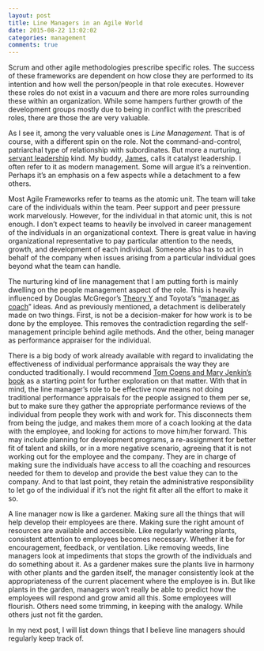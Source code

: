 ```yaml
---
layout: post
title: Line Managers in an Agile World
date: 2015-08-22 13:02:02
categories: management
comments: true
---
```


Scrum and other agile methodologies prescribe specific roles. The success of these frameworks are dependent on how close they are performed to its intention and how well the person/people in that role executes. However these roles do not exist in a vacuum and there are more roles surrounding these within an organization. While some hampers further growth of the development groups mostly due to being in conflict with the prescribed roles, there are those the are very valuable.

As I see it, among the very valuable ones is *Line Management.* That is of course, with a different spin on the role. Not the command-and-control, patriarchal type of relationship with subordinates. But more a nurturing, [servant leadership](https://en.wikipedia.org/wiki/Servant_leadership) kind. My buddy, [James](https://twitter.com/agilehippie), calls it catalyst leadership. I often refer to it as modern management. Some will argue it’s a reinvention. Perhaps it’s an emphasis on a few aspects while a detachment to a few others.

Most Agile Frameworks refer to teams as the atomic unit. The team will take care of the individuals within the team. Peer support and peer pressure work marvelously. However, for the individual in that atomic unit, this is not enough. I don’t expect teams to heavily be involved in career management of the individuals in an organizational context. There is great value in having organizational representative to pay particular attention to the needs, growth, and development of each individual. Someone also has to act in behalf of the company when issues arising from a particular individual goes beyond what the team can handle.

The nurturing kind of line management that I am putting forth is mainly dwelling on the people management aspect of the role. This is heavily influenced by Douglas McGregor’s [Theory Y](https://en.wikipedia.org/wiki/Theory_X_and_Theory_Y) and Toyota’s “[manager as coach](http://www.amazon.com/Toyota-Kata-Managing-Improvement-Adaptiveness/dp/0071635238)” ideas. And as previously mentioned, a detachment is deliberately made on two things. First, is not be a decision-maker for how work is to be done by the employee. This removes the contradiction regarding the self-management principle behind agile methods. And the other, being manager as performance appraiser for the individual.

There is a big body of work already available with regard to invalidating the effectiveness of individual performance appraisals the way they are conducted traditionally. I would recommend [Tom Coens and Mary Jenkin’s book](http://www.amazon.com/Abolishing-Performance-Appraisals-Backfire-Instead/dp/1576752003) as a starting point for further exploration on that matter. With that in mind, the line manager’s role to be effective now means not doing traditional performance appraisals for the people assigned to them per se, but to make sure they gather the appropriate performance reviews of the individual from people they work with and work for. This disconnects them from being the judge, and makes them more of a coach looking at the data with the employee, and looking for actions to move him/her forward. This may include planning for development programs, a re-assignment for better fit of talent and skills, or in a more negative scenario, agreeing that it is not working out for the employee and the company. They are in charge of making sure the individuals have access to all the coaching and resources needed for them to develop and provide the best value they can to the company. And to that last point, they retain the administrative responsibility to let go of the individual if it’s not the right fit after all the effort to make it so.

A line manager now is like a gardener. Making sure all the things that will help develop their employees are there. Making sure the right amount of resources are available and accessible. Like regularly watering plants, consistent attention to employees becomes necessary. Whether it be for encouragement, feedback, or ventilation. Like removing weeds, line managers look at impediments that stops the growth of the individuals and do something about it. As a gardener makes sure the plants live in harmony with other plants and the garden itself, the manager consistently look at the appropriateness of the current placement where the employee is in. But like plants in the garden, managers won’t really be able to predict how the employees will respond and grow amid all this. Some employees will flourish. Others need some trimming, in keeping with the analogy. While others just not fit the garden.

In my next post, I will list down things that I believe line managers should regularly keep track of.
